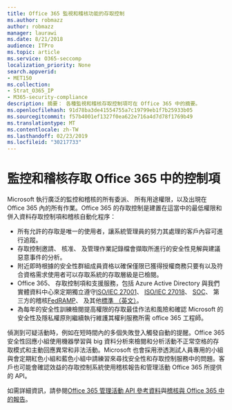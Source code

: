 ```yaml
---
title: Office 365 監視和稽核功能的存取控制
ms.author: robmazz
author: robmazz
manager: laurawi
ms.date: 8/21/2018
audience: ITPro
ms.topic: article
ms.service: O365-seccomp
localization_priority: None
search.appverid:
- MET150
ms.collection:
- Strat_O365_IP
- M365-security-compliance
description: 摘要： 各種監視和稽核存取控制項可在 Office 365 中的摘要。
ms.openlocfilehash: 91d78ba3de41554755a7c19799eb1f7b25933b05
ms.sourcegitcommit: f57b4001ef1327f0ea622e716a4d7d78f1769b49
ms.translationtype: MT
ms.contentlocale: zh-TW
ms.lasthandoff: 02/23/2019
ms.locfileid: "30217733"
---
```

# <a name="monitoring-and-auditing-access-controls-in-office-365"></a>監控和稽核存取 Office 365 中的控制項

Microsoft 執行廣泛的監控和稽核的所有委派、 所有用途權限，以及出現在 Office 365 內的所有作業。Office 365 的存取控制是建置在這當中的最低權限和併入資料存取控制項和稽核自動化程序：
- 所有允許的存取是唯一的使用者，讓系統管理員的努力其處理的客戶內容可進行追蹤。
- 存取控制邀請、 核准、 及管理作業記錄檔會擷取所進行的安全性見解與建議惡意事件的分析。
- 附近即時根據的安全性群組成員資格以確保僅限已獲得授權商務只要有以及符合資格需求使用者可以存取系統的存取層級是已檢閱。
- Office 365、 存取控制項和支援服務，包括 Azure Active Directory 與我們實體資料中心來定期獨立遵守[ISO/IEC 27001](https://www.microsoft.com/en-us/TrustCenter/Compliance/iso-iec-27001)、 [ISO/IEC 27018](https://www.microsoft.com/en-us/TrustCenter/Compliance/iso-iec-27018)、 [SOC](https://www.microsoft.com/en-us/TrustCenter/Compliance/SOC)、 第三方的稽核[FedRAMP](https://www.microsoft.com/en-us/TrustCenter/Compliance/FedRAMP)、 及其他[標準 （英文）](https://www.microsoft.com/en-us/TrustCenter/Compliance?service=Office#Icons)。
- 為每年的安全性訓練檢閱提高權限的存取最佳作法和風險和確認 Microsoft 的安全性及隱私權原則繼續執行維護其權利服務所需 office 365 工程師。

偵測到可疑活動時，例如在短時間內的多個失敗登入觸發自動的提醒。Office 365 安全性回應小組使用機器學習與 big 資料分析來檢閱和分析活動不正常空格的存取模式和主動回應異常和非法活動。Microsoft 也會採用滲透測試人員專用的小組與會定期紅色小組和藍色小組中請練習來尋找安全性和存取控制服務中的問題。客戶也可能會確認效益的存取控制系統使用稽核報告和管理活動 Office 365 所提供的 API。 

如需詳細資訊，請參閱[Office 365 管理活動 API 參考資料](https://msdn.microsoft.com/en-us/library/office/mt227394.aspx)與[稽核與 Office 365 中的報告](office-365-auditing-and-reporting-overview.md)。
